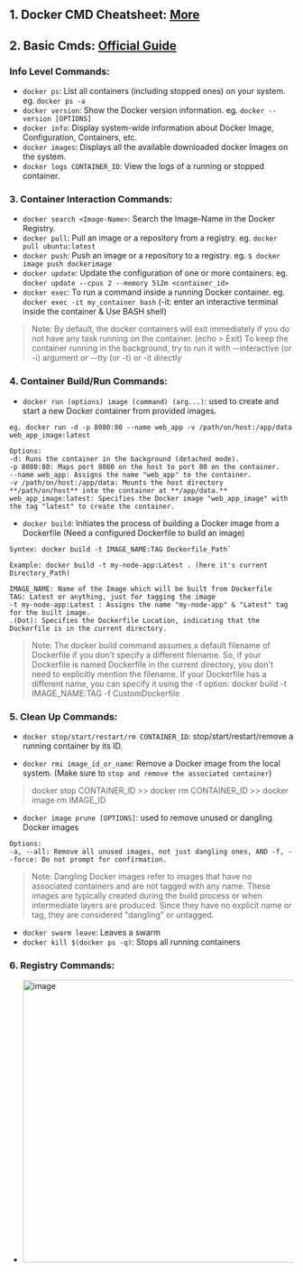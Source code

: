 ## 1. Docker CMD Cheatsheet: [More](https://www.hostinger.in/tutorials/docker-cheat-sheet?ppc_campaign=google_search_generic_hosting_all&bidkw=defaultkeyword&lo=9062084&gclid=Cj0KCQjwiIOmBhDjARIsAP6YhSWZqeUH50uOmMi2B7_78afHw_bQ0jBjWj9pfZgDoRwvnuZJ0Ca6grQaApuBEALw_wcB#Docker_Architecture)

## 2. Basic Cmds: [Official Guide](https://docs.docker.com/guides/get-started/)
### Info Level Commands:
- `docker ps`: List all containers (including stopped ones) on your system. eg. `docker ps -a`
- `docker version`:	Show the Docker version information. eg. `docker --version [OPTIONS]`
- `docker info`: Display system-wide information about Docker Image, Configuration, Containers, etc.
- `docker images`: Displays all the available downloaded docker Images on the system.
- `docker logs CONTAINER_ID`: View the logs of a running or stopped container.

### 3. Container Interaction Commands:
- `docker search <Image-Name>`: Search the Image-Name in the Docker Registry.
- `docker pull`: Pull an image or a repository from a registry. eg. `docker pull ubuntu:latest`
- `docker push`: Push an image or a repository to a registry. eg. `$ docker image push dockerimage`
- `docker update`:	Update the configuration of one or more containers. eg. `docker update --cpus 2 --memory 512m <container_id>`
- `docker exec`: To run a command inside a running Docker container. eg. `docker exec -it my_container bash` (-it: enter an interactive terminal inside the container & Use BASH shell)
> Note: By default, the docker containers will exit immediately if you do not have any task running on the container. (echo > Exit)
> To keep the container running in the background, try to run it with --interactive (or -i) argument or --tty (or -t) or -it directly

### 4. Container Build/Run Commands:
- `docker run (options) image (command) (arg...)`: used to create and start a new Docker container from provided images.
```
eg. docker run -d -p 8080:80 --name web_app -v /path/on/host:/app/data web_app_image:latest

Options:
-d: Runs the container in the background (detached mode).
-p 8080:80: Maps port 8080 on the host to port 80 on the container.
--name web_app: Assigns the name "web_app" to the container.
-v /path/on/host:/app/data: Mounts the host directory **/path/on/host** into the container at **/app/data.**
web_app_image:latest: Specifies the Docker image "web_app_image" with the tag "latest" to create the container.
```

- `docker build`: Initiates the process of building a Docker image from a Dockerfile (Need a configured Dockerfile to build an image)
```
Syntex: docker build -t IMAGE_NAME:TAG Dockerfile_Path`

Example: docker build -t my-node-app:Latest . (here it's current Directory_Path)

IMAGE_NAME: Name of the Image which will be built from Dockerfile
TAG: Latest or anything, just for tagging the image
-t my-node-app:Latest : Assigns the name "my-node-app" & "Latest" tag for the built image.
.(Dot): Specifies the Dockerfile Location, indicating that the Dockerfile is in the current directory.
```
> Note: The docker build command assumes a default filename of Dockerfile if you don't specify a different filename. So, if your Dockerfile is named Dockerfile in the current directory, you don't need to explicitly mention the filename. If your Dockerfile has a different name, you can specify it using the -f option: docker build -t IMAGE_NAME:TAG -f CustomDockerfile .

### 5. Clean Up Commands:
- `docker stop/start/restart/rm CONTAINER_ID`: stop/start/restart/remove a running container by its ID.

- `docker rmi image_id_or_name`:	Remove a Docker image from the local system. (Make sure to `stop and remove the associated container`)
> docker stop CONTAINER_ID >> docker rm CONTAINER_ID >> docker image rm IMAGE_ID

- `docker image prune [OPTIONS]`: used to remove unused or dangling Docker images
```
Options:
-a, --all: Remove all unused images, not just dangling ones, AND -f, --force: Do not prompt for confirmation.
```
> Note: Dangling Docker images refer to images that have no associated containers and are not tagged with any name. These images are typically created during the build process or when intermediate layers are produced. Since they have no explicit name or tag, they are considered "dangling" or untagged.

- `docker swarm leave`:	Leaves a swarm
- `docker kill $(docker ps -q)`:	Stops all running containers

### 6. Registry Commands:
- <img width="500" alt="image" src="https://github.com/IOxCyber/CyberDev/assets/40174034/f7f44782-d3ab-4786-bc19-e9bf0c19471f">
